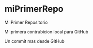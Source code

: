# miPrimerRepo

Mi Primer Repositorio

Mi primera contrubicion local para GitHub 

Un commit mas desde GitHub 
